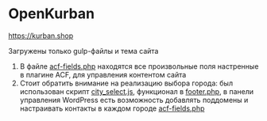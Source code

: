 # OpenKurban
<https://kurban.shop>

Загружены только gulp-файлы и тема сайта 

1. В файле [acf-fields.php](acf/acf-fields.php) находятся все произвольные поля настренные в плагине ACF, для управления контентом сайта 
2. Стоит обратить внимание на реализацию выбора города: был использован скрипт [city_select.js](src/wp-content/themes/theme/assets/js/libs/city_select.js), функционал в [footer.php](/src/wp-content/themes/theme/footer.php#L63), в панели управления WordPress есть возможность добавлять поддомены и настраивать контакты в каждом городе [acf-fields.php](acf/acf-fields.php#L698)